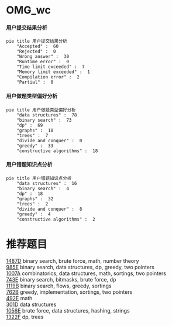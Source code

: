 # OMG_wc

<!-- tabs:start -->



#### **用户提交结果分析**

```mermaid
pie title 用户提交结果分析
    "Accepted" :  60
    "Rejected" :  0
    "Wrong answer" :  30
    "Runtime error" :  0
    "Time limit exceeded" :  7
    "Memory limit exceeded" :  1
    "Compilation error" :  2
    "Partial" :  0
```

#### **用户做题类型偏好分析**

```mermaid
pie title 用户做题类型偏好分析
    "data structures" :  78
    "binary search" :  73
    "dp" :  69
    "graphs" :  18
    "trees" :  7
    "divide and conquer" :  0
    "greedy" :  33
    "constructive algorithms" :  18
```
#### **用户错题知识点分析**

```mermaid
pie title 用户错题知识点分析
    "data structures" :  16
    "binary search" :  4
    "dp" :  18
    "graphs" :  32
    "trees" :  2
    "divide and conquer" :  8
    "greedy" :  4
    "constructive algorithms" :  2
```



<!-- tabs:end -->
# 推荐题目
[1487D](https://codeforces.com/contest/1487/problem/D)		binary search,
                        brute force,
                        math,
                        number theory		  
[985E](https://codeforces.com/contest/985/problem/E)		binary search,
                        data structures,
                        dp,
                        greedy,
                        two pointers		  
[1007A](https://codeforces.com/contest/1007/problem/A)		combinatorics,
                        data structures,
                        math,
                        sortings,
                        two pointers		  
[743E](https://codeforces.com/contest/743/problem/E)		binary search,
                        bitmasks,
                        brute force,
                        dp		  
[1119B](https://codeforces.com/contest/1119/problem/B)		binary search,
                        flows,
                        greedy,
                        sortings		  
[762B](https://codeforces.com/contest/762/problem/B)		greedy,
                        implementation,
                        sortings,
                        two pointers		  
[492E](https://codeforces.com/contest/492/problem/E)		math		  
[301D](https://codeforces.com/contest/301/problem/D)		data structures		  
[1056E](https://codeforces.com/contest/1056/problem/E)		brute force,
                        data structures,
                        hashing,
                        strings		  
[1322F](https://codeforces.com/contest/1322/problem/F)		dp,
                        trees		  
